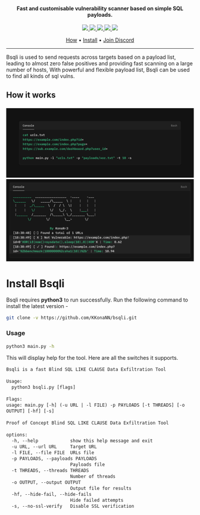<h4 align="center">Fast and customisable vulnerability scanner based on simple SQL payloads.</h4>


<p align="center">
<a href="https://github.com/KKonaNN/bsqli/releases"><img src="https://img.shields.io/github/downloads/KKonaNN/bsqli/total">
<a href="https://github.com/KKonaNN/bsqli/graphs/contributors"><img src="https://img.shields.io/github/contributors-anon/KKonaNN/bsqli">
<a href="https://github.com/KKonaNN/bsqli/releases/"><img src="https://img.shields.io/github/release/KKonaNN/bsqli">
<a href="https://github.com/KKonaNN/bsqli/issues"><img src="https://img.shields.io/github/issues-raw/KKonaNN/bsqli">
<a href="https://github.com/KKonaNN/bsqli/discussions"><img src="https://img.shields.io/github/discussions/KKonaNN/bsqli">
</p>
      
<p align="center">
  <a href="#how-it-works">How</a> •
  <a href="#install-Bsqli">Install</a> •
  <a href="https://discord.gg/luauth">Join Discord</a>
</p>

---

Bsqli is used to send requests across targets based on a payload list, leading to almost zero false positives and providing fast scanning on a large number of hosts, With powerful and flexible payload list, Bsqli can be used to find all kinds of sql vulns.

## How it works


<h3 align="center">
  <img src="static/howto.png" alt="Bsqli-flow" width="700px"></a>
      <img src="static/bash.png" alt="Bsqli-flow" width="700px"></a>
</h3>

# Install Bsqli

Bsqli requires **python3** to run successfully. Run the following command to install the latest version -

```sh
git clone -v https://github.com/KKonaNN/bsqli.git
```

### Usage

```sh
python3 main.py -h
```

This will display help for the tool. Here are all the switches it supports.


```console
Bsqli is a fast Blind SQL LIKE CLAUSE Data Exfiltration Tool

Usage:
  python3 bsqli.py [flags]

Flags:
usage: main.py [-h] (-u URL | -l FILE) -p PAYLOADS [-t THREADS] [-o OUTPUT] [-hf] [-s]

Proof of Concept Blind SQL LIKE CLAUSE Data Exfiltration Tool

options:
  -h, --help            show this help message and exit
  -u URL, --url URL     Target URL
  -l FILE, --file FILE  URLs file
  -p PAYLOADS, --payloads PAYLOADS
                        Payloads file
  -t THREADS, --threads THREADS
                        Number of threads
  -o OUTPUT, --output OUTPUT
                        Output file for results
  -hf, --hide-fail, --hide-fails
                        Hide failed attempts
  -s, --no-ssl-verify   Disable SSL verification
```
